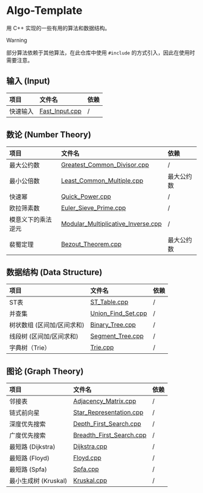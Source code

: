 # Algo-Template

用 C++ 实现的一些有用的算法和数据结构。

> [!WARNING]
> 部分算法依赖于其他算法，在此仓库中使用 `#include` 的方式引入，因此在使用时需要注意。

## 输入 (Input)

| 项目 | 文件名 | 依赖 |
| :--- | :--- | :--- |
| 快速输入 | [Fast_Input.cpp](./Input/Fast_Input.cpp) | / |

## 数论 (Number Theory)

| 项目 | 文件名 | 依赖 |
| :--- | :--- | :--- |
| 最大公约数 | [Greatest_Common_Divisor.cpp](./Number_Theory/Greatest_Common_Divisor.cpp) | / |
| 最小公倍数 | [Least_Common_Multiple.cpp](./Number_Theory/Least_Common_Multiple.cpp) | 最大公约数 |
| 快速幂 | [Quick_Power.cpp](./Number_Theory/Quick_Power.cpp) | / |
| 欧拉筛素数 | [Euler_Sieve_Prime.cpp](./Number_Theory/Euler_Sieve_Prime.cpp) | / |
| 模意义下的乘法逆元 | [Modular_Multiplicative_Inverse.cpp](./Number_Theory/Modular_Multiplicative_Inverse.cpp) | / |
| 裴蜀定理 | [Bezout_Theorem.cpp](./Number_Theory/Bezout_Theorem.cpp) | 最大公约数 |

## 数据结构 (Data Structure)

| 项目 | 文件名 | 依赖 |
| :--- | :--- | :--- |
| ST表 | [ST_Table.cpp](./Data_Structure/ST_Table.cpp) | / |
| 并查集 | [Union_Find_Set.cpp](./Data_Structure/Union_Find_Set.cpp) | / |
| 树状数组 (区间加/区间求和) | [Binary_Tree.cpp](/Data_Structure/Binary_Tree.cpp) | / |
| 线段树 (区间加/区间求和) | [Segment_Tree.cpp](./Data_Structure/Segment_Tree.cpp) | / |
| 字典树（Trie） | [Trie.cpp](./Data_Structure/Trie.cpp) | / |

## 图论 (Graph Theory)

| 项目 | 文件名 | 依赖 |
| :--- | :--- | :--- |
| 邻接表 | [Adjacency_Matrix.cpp](./Graph_Theory/Adjacency_Matrix.cpp) | / |
| 链式前向星 | [Star_Representation.cpp](./Graph_Theory/Star_Representation.cpp) | / |
| 深度优先搜索 | [Depth_First_Search.cpp](./Graph_Theory/Depth_First_Search.cpp) | / |
| 广度优先搜索 | [Breadth_First_Search.cpp](./Graph_Theory/Breadth_First_Search.cpp) | / |
| 最短路 (Dijkstra) | [Dijkstra.cpp](./Graph_Theory/Dijkstra.cpp) | / |
| 最短路 (Floyd) | [Floyd.cpp](./Graph_Theory/Floyd.cpp) | / |
| 最短路 (Spfa) | [Spfa.cpp](./Graph%20Theory/Spfa.cpp) | / |
| 最小生成树 (Kruskal) | [Kruskal.cpp](./Graph_Theory/Kruskal.cpp) | / |

